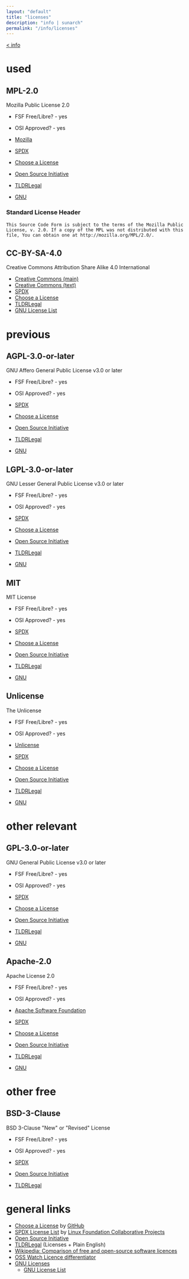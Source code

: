 ```yaml
---
layout: "default"
title: "licenses"
description: "info | sunarch"
permalink: "/info/licenses"
---
```

[< info](info.md)

# used

## MPL-2.0

Mozilla Public License 2.0

- FSF Free/Libre? - yes
- OSI Approved? - yes

- [Mozilla](https://www.mozilla.org/en-US/MPL/2.0/)
- [SPDX](https://spdx.org/licenses/MPL-2.0.html)
- [Choose a License](https://choosealicense.com/licenses/mpl-2.0/)
- [Open Source Initiative](https://opensource.org/licenses/MPL-2.0)
- [TLDRLegal](https://tldrlegal.com/license/mozilla-public-license-2.0-%28mpl-2%29)
- [GNU](https://directory.fsf.org/wiki/License:MPL-2.0)

### Standard License Header

```
This Source Code Form is subject to the terms of the Mozilla Public
License, v. 2.0. If a copy of the MPL was not distributed with this
file, You can obtain one at http://mozilla.org/MPL/2.0/.
```

## CC-BY-SA-4.0

Creative Commons Attribution Share Alike 4.0 International

- [Creative Commons (main)](https://creativecommons.org/licenses/by-sa/4.0/)
- [Creative Commons (text)](https://creativecommons.org/licenses/by-sa/4.0/legalcode)
- [SPDX](https://spdx.org/licenses/CC-BY-SA-4.0.html)
- [Choose a License](https://choosealicense.com/licenses/cc-by-sa-4.0/)
- [TLDRLegal](https://tldrlegal.com/license/creative-commons-attribution-sharealike-4.0-international-(cc-by-sa-4.0))
- [GNU License List](https://www.gnu.org/licenses/license-list.html#ccbysa)

# previous

## AGPL-3.0-or-later

GNU Affero General Public License v3.0 or later

- FSF Free/Libre? - yes
- OSI Approved? - yes

- [SPDX](https://spdx.org/licenses/AGPL-3.0-or-later.html)
- [Choose a License](https://choosealicense.com/licenses/mpl-2.0/)
- [Open Source Initiative](https://opensource.org/licenses/AGPL-3.0)
- [TLDRLegal](https://tldrlegal.com/license/gnu-affero-general-public-license-v3-(agpl-3.0))
- [GNU](https://www.gnu.org/licenses/agpl-3.0.html)

## LGPL-3.0-or-later

GNU Lesser General Public License v3.0 or later

- FSF Free/Libre? - yes
- OSI Approved? - yes

- [SPDX](https://spdx.org/licenses/LGPL-3.0-or-later.html)
- [Choose a License](https://choosealicense.com/licenses/lgpl-3.0/)
- [Open Source Initiative](https://opensource.org/licenses/LGPL-3.0)
- [TLDRLegal](https://tldrlegal.com/license/gnu-lesser-general-public-license-v3-(lgpl-3))
- [GNU](https://www.gnu.org/licenses/lgpl-3.0.html)

## MIT

MIT License

- FSF Free/Libre? - yes
- OSI Approved? - yes

- [SPDX](https://spdx.org/licenses/MIT.html)
- [Choose a License](https://choosealicense.com/licenses/mit/)
- [Open Source Initiative](https://opensource.org/licenses/MIT)
- [TLDRLegal](https://tldrlegal.com/license/mit-license)
- [GNU](https://directory.fsf.org/wiki/License:Expat)

## Unlicense

The Unlicense

- FSF Free/Libre? - yes
- OSI Approved? - yes

- [Unlicense](https://unlicense.org)
- [SPDX](https://spdx.org/licenses/Unlicense.html)
- [Choose a License](https://choosealicense.com/licenses/unlicense/)
- [Open Source Initiative](https://opensource.org/licenses/unlicense)
- [TLDRLegal](https://tldrlegal.com/license/unlicense)
- [GNU](https://directory.fsf.org/wiki/License:Unlicense)

# other relevant

## GPL-3.0-or-later

GNU General Public License v3.0 or later

- FSF Free/Libre? - yes
- OSI Approved? - yes

- [SPDX](https://spdx.org/licenses/GPL-3.0-or-later.html)
- [Choose a License](https://choosealicense.com/licenses/gpl-3.0/)
- [Open Source Initiative](https://opensource.org/licenses/GPL-3.0)
- [TLDRLegal](https://tldrlegal.com/license/gnu-general-public-license-v3-(gpl-3))
- [GNU](https://www.gnu.org/licenses/gpl-3.0.html)

## Apache-2.0

Apache License 2.0

- FSF Free/Libre? - yes
- OSI Approved? - yes

- [Apache Software Foundation](http://www.apache.org/licenses/LICENSE-2.0)
- [SPDX](https://spdx.org/licenses/Apache-2.0.html)
- [Choose a License](https://choosealicense.com/licenses/apache-2.0/)
- [Open Source Initiative](https://opensource.org/licenses/Apache-2.0)
- [TLDRLegal](https://tldrlegal.com/license/apache-license-2.0-(apache-2.0))
- [GNU](https://directory.fsf.org/wiki/License:Apache-2.0)

# other free

## BSD-3-Clause

BSD 3-Clause "New" or "Revised" License

- FSF Free/Libre? - yes
- OSI Approved? - yes

- [SPDX](https://spdx.org/licenses/BSD-3-Clause.html)
- [Open Source Initiative](https://opensource.org/licenses/BSD-3-Clause)
- [TLDRLegal](https://tldrlegal.com/license/bsd-3-clause-license-(revised))

# general links

- [Choose a License](https://choosealicense.com) by [GitHub](https://github.com)
- [SPDX License List](https://spdx.org/licenses/) by [Linux Foundation Collaborative Projects](https://www.linuxfoundation.org/projects/)
- [Open Source Initiative](https://opensource.org/licenses)
- [TLDRLegal](https://tldrlegal.com/) (Licenses + Plain English)
- [Wikipedia: Comparison of free and open-source software licences](https://en.wikipedia.org/wiki/Comparison_of_free_and_open-source_software_licences)
- [OSS Watch Licence differentiator](http://oss-watch.ac.uk/apps/licdiff/)
- [GNU Licenses](https://www.gnu.org/licenses/)
    - [GNU License List](https://www.gnu.org/licenses/license-list.html)
